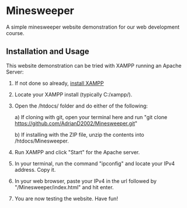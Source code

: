 # Minesweeper
A simple minesweeper website demonstration for our web development course.

## Installation and Usage
This website demonstration can be tried with XAMPP running an Apache Server:
1. If not done so already, [install XAMPP](https://www.apachefriends.org/)
2. Locate your XAMPP install (typically C:/xampp/).
3. Open the /htdocs/ folder and do either of the following:

   a) If cloning with git, open your terminal here and run "git clone https://github.com/AdrianD2002/Minesweeper.git"
   
   b) If installing with the ZIP file, unzip the contents into /htdocs/Minesweeper.

5. Run XAMPP and click "Start" for the Apache server.
6. In your terminal, run the command "ipconfig" and locate your IPv4 address. Copy it.
7. In your web browser, paste your IPv4 in the url followed by "/Minesweeper/index.html" and hit enter.
8. You are now testing the website. Have fun!

